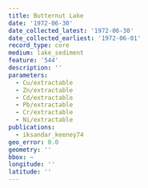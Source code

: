 ```yaml
---
title: Butternut Lake
date: '1972-06-30'
date_collected_latest: '1972-06-30'
date_collected_earliest: '1972-06-01'
record_type: core
medium: lake_sediment
feature: '544'
description: ''
parameters:
  - Cu/extractable
  - Zn/extractable
  - Cd/extractable
  - Pb/extractable
  - Cr/extractable
  - Ni/extractable
publications:
  - iksandar_keeney74
geo_error: 0.0
geometry: ''
bbox: ~
longitude: ''
latitude: ''
---
```

